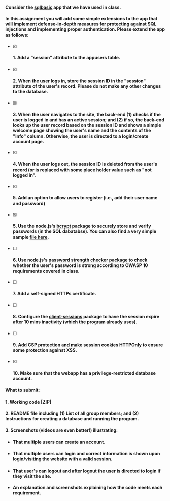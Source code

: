 #### Consider the [sqlbasic](https://csufullerton.instructure.com/courses/3356207/files/234757866?wrap=1) app that we have used in class.

#### In this assignment you will add some simple extensions to the app that will implement defense-in-depth measures for protecting against SQL injections and implementing proper authentication. Please extend the app as follows:

- [x] #### 1. Add a "session" attribute to the appusers table.

- [x] #### 2. When the user logs in, store the session ID in the "session" attribute of the user's record. **Please do not make any other changes to the database.**

- [x] #### 3. When the user navigates to the site, the back-end (1) checks if the user is logged in and has an active session; and (2) if so, the back-end looks up the user record based on the session ID and shows a simple welcome page showing the user's name and the contents of the "info" column.  Otherwise, the user is directed to a login/create account page.

- [x] #### 4. When the user logs out, the session ID is deleted from the user's record (or is replaced with some place holder value such as "not logged in".

- [x] #### 5. Add an option to allow users to register (i.e., add their user name and password)

- [x] #### 5. Use the node.js's [bcrypt](https://www.npmjs.com/package/bcrypt) package to securely store and verify passwords (in the SQL dabatabse). You can also find a very simple sample [file here](https://csufullerton.instructure.com/courses/3356207/files/234757175?wrap=1).

- [ ] #### 6. Use node.js's [password strength checker package](https://www.npmjs.com/package/check-password-strength) to check whether the user's password is strong according to OWASP 10 requirements covered in class.

- [ ] #### 7. Add a self-signed HTTPs certificate.

- [ ] #### 8. Configure the [client-sessions](https://www.npmjs.com/package/client-sessions) package to have the session expire after 10 mins inactivity (which the program already uses).

- [ ] #### 9. Add CSP protection and make session cookies HTTPOnly to ensure some protection against XSS.

- [x] #### 10. Make sure that the webapp has a privilege-restricted database account.

#### What to submit:

#### 1. Working code [ZIP]

#### 2. README file including (1) List of all group members; and (2) Instructions for creating a database and running the program.

#### 3. Screenshots (videos are even better!) illustrating:

- #### That multiple users can create an account.

- #### That multiple users can login and correct information is shown upon login/visiting the website with a valid session.

- #### That user's can logout and after logout the user is directed to login if they visit the site.

- #### An explanation and screenshots explaining how the code meets each requirement.